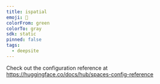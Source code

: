 ```yaml
---
title: ispatial
emoji: 🐳
colorFrom: green
colorTo: gray
sdk: static
pinned: false
tags:
  - deepsite
---
```


Check out the configuration reference at https://huggingface.co/docs/hub/spaces-config-reference
